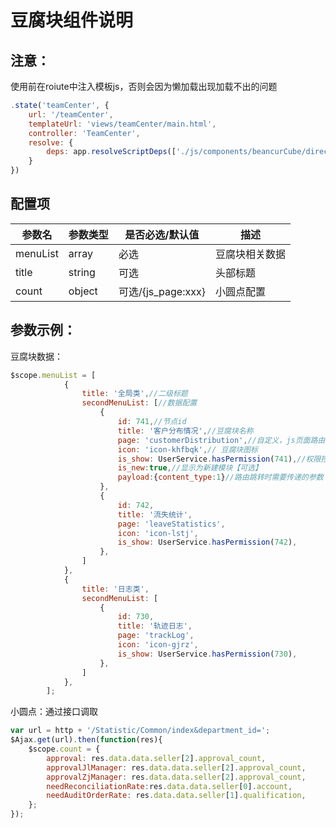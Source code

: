 # 豆腐块组件说明

## 注意：
使用前在roiute中注入模板js，否则会因为懒加载出现加载不出的问题
```js
.state('teamCenter', {
    url: '/teamCenter',
    templateUrl: 'views/teamCenter/main.html',
    controller: 'TeamCenter',
    resolve: {
        deps: app.resolveScriptDeps(['./js/components/beancurCube/directive.js'])
    }
})
```

## 配置项

| 参数名 |  参数类型 | 是否必选/默认值 | 描述 |
|----------|------------------------------------------|-------------|---------|
|  menuList   |  array  | 必选  | 豆腐块相关数据 |
|  title |  string    | 可选   | 头部标题   |
|  count |  object | 可选/{js_page:xxx} |  小圆点配置 | 

## 参数示例：
豆腐块数据：
```js
$scope.menuList = [
            {
                title: '全局类',//二级标题
                secondMenuList: [//数据配置
                    {
                        id: 741,//节点id
                        title: '客户分布情况',//豆腐块名称
                        page: 'customerDistribution',//自定义，js页面路由
                        icon: 'icon-khfbqk',// 豆腐块图标
                        is_show: UserService.hasPermission(741),//权限控制
                        is_new:true,//显示为新建模块【可选】
                        payload:{content_type:1}//路由跳转时需要传递的参数【可选】
                    },
                    {
                        id: 742,
                        title: '流失统计',
                        page: 'leaveStatistics',
                        icon: 'icon-lstj',
                        is_show: UserService.hasPermission(742),
                    },
                ]
            },
            {
                title: '日志类',
                secondMenuList: [
                    {
                        id: 730,
                        title: '轨迹日志',
                        page: 'trackLog',
                        icon: 'icon-gjrz',
                        is_show: UserService.hasPermission(730),
                    },
                ]
            },
        ];
```
小圆点：通过接口调取
```js
var url = http + '/Statistic/Common/index&department_id=';
$Ajax.get(url).then(function(res){
    $scope.count = {
        approval: res.data.data.seller[2].approval_count,
        approvalJlManager: res.data.data.seller[2].approval_count,
        approvalZjManager: res.data.data.seller[2].approval_count,
        needReconciliationRate:res.data.data.seller[0].account,
        needAuditOrderRate: res.data.data.seller[1].qualification,
    };
});
```
```html



